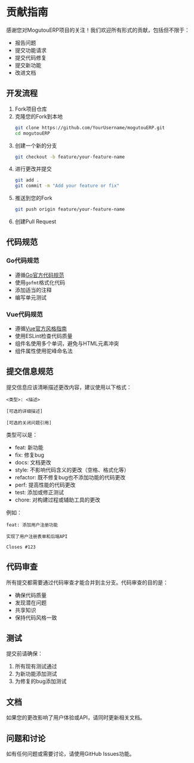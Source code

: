 # 贡献指南

感谢您对MogutouERP项目的关注！我们欢迎所有形式的贡献，包括但不限于：

- 报告问题
- 提交功能请求
- 提交代码修复
- 提交新功能
- 改进文档

## 开发流程

1. Fork项目仓库
2. 克隆您的Fork到本地
   ```bash
   git clone https://github.com/YourUsername/mogutouERP.git
   cd mogutouERP
   ```
3. 创建一个新的分支
   ```bash
   git checkout -b feature/your-feature-name
   ```
4. 进行更改并提交
   ```bash
   git add .
   git commit -m "Add your feature or fix"
   ```
5. 推送到您的Fork
   ```bash
   git push origin feature/your-feature-name
   ```
6. 创建Pull Request

## 代码规范

### Go代码规范

- 遵循[Go官方代码规范](https://golang.org/doc/effective_go.html)
- 使用`gofmt`格式化代码
- 添加适当的注释
- 编写单元测试

### Vue代码规范

- 遵循[Vue官方风格指南](https://cn.vuejs.org/v2/style-guide/)
- 使用ESLint检查代码质量
- 组件名使用多个单词，避免与HTML元素冲突
- 组件属性使用驼峰命名法

## 提交信息规范

提交信息应该清晰描述更改内容，建议使用以下格式：

```
<类型>: <描述>

[可选的详细描述]

[可选的关闭问题引用]
```

类型可以是：
- feat: 新功能
- fix: 修复bug
- docs: 文档更改
- style: 不影响代码含义的更改（空格、格式化等）
- refactor: 既不修复bug也不添加功能的代码更改
- perf: 提高性能的代码更改
- test: 添加或修正测试
- chore: 对构建过程或辅助工具的更改

例如：
```
feat: 添加用户注册功能

实现了用户注册表单和后端API

Closes #123
```

## 代码审查

所有提交都需要通过代码审查才能合并到主分支。代码审查的目的是：

- 确保代码质量
- 发现潜在问题
- 共享知识
- 保持代码风格一致

## 测试

提交前请确保：

1. 所有现有测试通过
2. 为新功能添加测试
3. 为修复的bug添加测试

## 文档

如果您的更改影响了用户体验或API，请同时更新相关文档。

## 问题和讨论

如有任何问题或需要讨论，请使用GitHub Issues功能。
